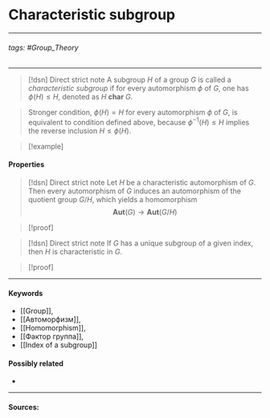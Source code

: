 # Characteristic subgroup
***
###### tags: #Group_Theory 
***
>[!dsn] Direct strict note
>A subgroup $H$ of a group $G$ is called a *characteristic subgroup* if for every automorphism $\phi$ of $G$, one has $\phi(H)\leqslant H$, denoted as $H\;\textbf{char}\;G$.

>Stronger condition, $\phi(H)=H$ for every automorphism $\phi$ of $G$, is equivalent to condition defined above, because $\phi^{-1}(H)\leqslant H$ implies the reverse inclusion $H\leqslant\phi(H)$.

>[!example] 
>
#### Properties
>[!dsn] Direct strict note
>Let $H$ be a characteristic automorphism of $G$. Then every automorphism of $G$ induces an automorphism of the quotient group $G/H$, which yields a homomorphism $$\textbf{Aut}(G)\to\textbf{Aut}(G/H)$$

>[!proof]
>

>[!dsn] Direct strict note
>If $G$ has a unique subgroup of a given index, then $H$ is characteristic in $G$.

>[!proof]
>
***
#### Keywords
- [[Group]],
- [[Автоморфизм]],
- [[Homomorphism]],
- [[Фактор группа]],
- [[Index of a subgroup]]
#### Possibly related
- 
***
#### Sources: